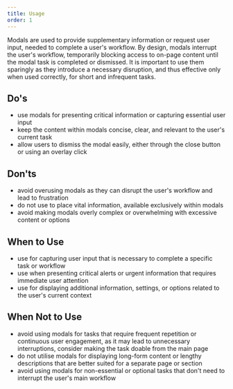 ```yaml
---
title: Usage
order: 1
---
```

Modals are used to provide supplementary information or request user input, needed to complete a user's workflow. By design, modals interrupt the user's workflow, temporarily blocking access to on-page content until the modal task is completed or dismissed. It is important to use them sparingly as they introduce a necessary disruption, and thus effective only when used correctly, for short and infrequent tasks.

## Do's

- use modals for presenting critical information or capturing essential user input
- keep the content within modals concise, clear, and relevant to the user's current task
- allow users to dismiss the modal easily, either through the close button or using an overlay click

## Don'ts

- avoid overusing modals as they can disrupt the user's workflow and lead to frustration
- do not use to place vital information, available exclusively within modals
- avoid making modals overly complex or overwhelming with excessive content or options

## When to Use

- use for capturing user input that is necessary to complete a specific task or workflow
- use when presenting critical alerts or urgent information that requires immediate user attention
- use for displaying additional information, settings, or options related to the user's current context

## When Not to Use

- avoid using modals for tasks that require frequent repetition or continuous user engagement, as it may lead to unnecessary interruptions, consider making the task doable from the main page
- do not utilise modals for displaying long-form content or lengthy descriptions that are better suited for a separate page or section
- avoid using modals for non-essential or optional tasks that don't need to interrupt the user's main workflow
